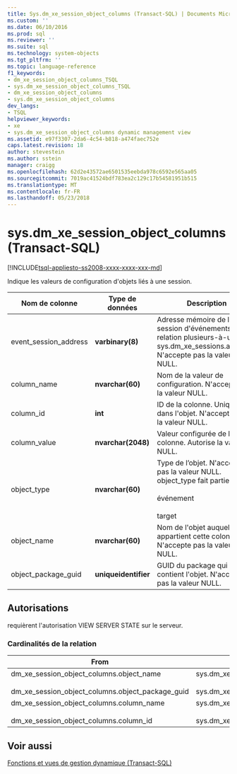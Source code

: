 ```yaml
---
title: Sys.dm_xe_session_object_columns (Transact-SQL) | Documents Microsoft
ms.custom: ''
ms.date: 06/10/2016
ms.prod: sql
ms.reviewer: ''
ms.suite: sql
ms.technology: system-objects
ms.tgt_pltfrm: ''
ms.topic: language-reference
f1_keywords:
- dm_xe_session_object_columns_TSQL
- sys.dm_xe_session_object_columns_TSQL
- dm_xe_session_object_columns
- sys.dm_xe_session_object_columns
dev_langs:
- TSQL
helpviewer_keywords:
- xe
- sys.dm_xe_session_object_columns dynamic management view
ms.assetid: e97f3307-2da6-4c54-b818-a474faec752e
caps.latest.revision: 18
author: stevestein
ms.author: sstein
manager: craigg
ms.openlocfilehash: 62d2e43572ae6501535eebda978c6592e565aa05
ms.sourcegitcommit: 7019ac41524bdf783ea2c129c17b54581951b515
ms.translationtype: MT
ms.contentlocale: fr-FR
ms.lasthandoff: 05/23/2018
---
```

# <a name="sysdmxesessionobjectcolumns-transact-sql"></a>sys.dm_xe_session_object_columns (Transact-SQL)
[!INCLUDE[tsql-appliesto-ss2008-xxxx-xxxx-xxx-md](../../includes/tsql-appliesto-ss2008-xxxx-xxxx-xxx-md.md)]

  Indique les valeurs de configuration d'objets liés à une session.  
  
|Nom de colonne|Type de données| Description|  
|-----------------|---------------|-----------------|  
|event_session_address|**varbinary(8)**|Adresse mémoire de la session d'événements. A une relation plusieurs-à-un avec sys.dm_xe_sessions.address. N'accepte pas la valeur NULL.|  
|column_name|**nvarchar(60)**|Nom de la valeur de configuration. N'accepte pas la valeur NULL.|  
|column_id|**int**|ID de la colonne. Unique dans l'objet. N'accepte pas la valeur NULL.|  
|column_value|**nvarchar(2048)**|Valeur configurée de la colonne. Autorise la valeur NULL.|  
|object_type|**nvarchar(60)**|Type de l’objet. N'accepte pas la valeur NULL. object_type fait partie de :<br /><br /> événement<br /><br /> target|  
|object_name|**nvarchar(60)**|Nom de l'objet auquel appartient cette colonne. N'accepte pas la valeur NULL.|  
|object_package_guid|**uniqueidentifier**|GUID du package qui contient l'objet. N'accepte pas la valeur NULL.|  
  
## <a name="permissions"></a>Autorisations  
 requièrent l'autorisation VIEW SERVER STATE sur le serveur.  
  
### <a name="relationship-cardinalities"></a>Cardinalités de la relation  
  
|From|Pour|Relation|  
|----------|--------|------------------|  
|dm_xe_session_object_columns.object_name<br /><br /> dm_xe_session_object_columns.object_package_guid|sys.dm_xe_objects.package_guid<br /><br /> sys.dm_xe_objects.name|Plusieurs-à-un|  
|dm_xe_session_object_columns.column_name<br /><br /> dm_xe_session_object_columns.column_id|sys.dm_xe_object_columns.name<br /><br /> sys.dm_xe_object_columns.column_id|Plusieurs-à-un|  
  
## <a name="see-also"></a>Voir aussi  
 [Fonctions et vues de gestion dynamique &#40;Transact-SQL&#41;](~/relational-databases/system-dynamic-management-views/system-dynamic-management-views.md)  
  
  

